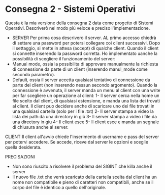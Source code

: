 # Consegna 2 - Sistemi Operativi

Questa è la mia versione della consegna 2 data come progetto di Sistemi Operativi.
Descriverò nel modo più veloce e preciso l'implementazione.

- SERVER
Per prima cosa descriverò il server. AL primo accesso chiedrà di settare una password per potersi collegare coi client successivi.
Dopo il settaggio, si mette in attesa (accept) di qualche client.
Quando il client si connette inserendo la password corretta.
Ho implementato uanche la possibilità di scegliere il funzionamento del server:
- Manual mode, ossia la possibilita di approvare manualmente la richiesta di connessione da parte di un client (inserendo manul_mode come secondo parametro).
- Default, ossia il server accetta qualsiasi tentativo di connessione da parte dei client (non inserendo nessun secondo       argomento).
Quando la connessione è avvenuta, il server manda un menu al client con una write per far scegliere un operazione al client:
1- Il server cerca nella home un file scelto dal client, di qualsiasi estensione, e manda una lista dei trovati al client.
Il client puo decidere anche di scaricare uno dei file trovati in una qualsiasi cartella (solo per i file .txt)
2- Il server stampa a video la lista dei path da una directory in giù
3- Il server stampa a video i file da una directory in giu
4- Il client esce
5- Il client esce e manda un segnale di chiusura anche al server.

CLIENT
Il client all'avvio chiede l'inserimento di username e pass del server per potervi accedere.
Se accede, riceve dal server le opzioni e sceglie quella desiderata.

PRECISAZIONI
- Non sono riuscito a risolvere il problema del SIGINT che killa anche il server
- Il nuovo file .txt che verrà scaricato della cartella scelta dal client ha un nome non compatibile e pieno di caratteri non compatibili, anche se il corpo del file è identico a quello dell'originale.

